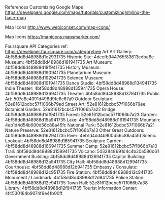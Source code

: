 References
Customizing Google Maps
https://developers.google.com/maps/tutorials/customizing/styling-the-base-map

Map Icons
http://www.webiconset.com/map-icons/

Map Icons
https://mapicons.mapsmarker.com/

Foursquare API Categories
  ref: https://developer.foursquare.com/categorytree
    Art Art Gallery: 4bf58dd8d48988d1e2931735
    Historic Site: 4deefb944765f83613cdba6e
    Museum: 4bf58dd8d48988d181941735
      Art Museum: 4bf58dd8d48988d18f941735
      History Museum: 4bf58dd8d48988d190941735
      Planetarium Museum: 4bf58dd8d48988d192941735
      Science Museum: 4bf58dd8d48988d191941735
      Dance Studio: 4bf58dd8d48988d134941735
      Indie Theater: 4bf58dd8d48988d135941735
      Opera House: 4bf58dd8d48988d136941735
      Theater: 4bf58dd8d48988d137941735
      Public Art: 507c8c4091d498d9fc8c67a9
      Outdoor Sculpture: 52e81612bcbc57f1066b79ed
      Street Art: 52e81612bcbc57f1066b79ee
      Botanical Garden: 52e81612bcbc57f1066b7a22
      Bridge: 4bf58dd8d48988d1df941735
      Forest: 52e81612bcbc57f1066b7a23
      Garden: 4bf58dd8d48988d15a941735
      Lake: 4bf58dd8d48988d161941735
      Mountain: 4eb1d4d54b900d56c88a45fc
      National Park: 52e81612bcbc57f1066b7a21
      Nature Preserve: 52e81612bcbc57f1066b7a13
      Other Great Outdoors: 4bf58dd8d48988d162941735
      River: 4eb1d4dd4b900d56c88a45fd
      Scenic Lookout: 4bf58dd8d48988d165941735
      Sculpture Garden: 4bf58dd8d48988d166941735
      Summer Camp: 52e81612bcbc57f1066b7a10
      Trail: 4bf58dd8d48988d159941735
      Volcano: 5032848691d4c4b30a586d61
      Government Building: 4bf58dd8d48988d126941735
      Capitol Building: 4bf58dd8d48988d12a941735
      City Hall: 4bf58dd8d48988d129941735
      Courthouse: 4bf58dd8d48988d12b941735
      Embassy / Consulate: 4bf58dd8d48988d12c951735
      Fire Station: 4bf58dd8d48988d12c941735
      Monument / Landmark: 4bf58dd8d48988d12d941735
      Police Station: 4bf58dd8d48988d12e941735
      Town Hall: 52e81612bcbc57f1066b7a38
      Library: 4bf58dd8d48988d12f941735
      Tourist Information Center: 4f4530164b9074f6e4fb00ff